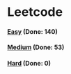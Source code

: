 # Leetcode

<h4><a href="https://github.com/lon-yang/leetcode/blob/master/docs/Easy.md">Easy</a>  (Done: 140)</h4>
<h4><a href="https://github.com/lon-yang/leetcode/blob/master/docs/Medium.md">Medium</a>  (Done: 53)</h4>
<h4><a href="https://github.com/lon-yang/leetcode/blob/master/docs/Hard.md">Hard</a>  (Done: 0)</h4>
